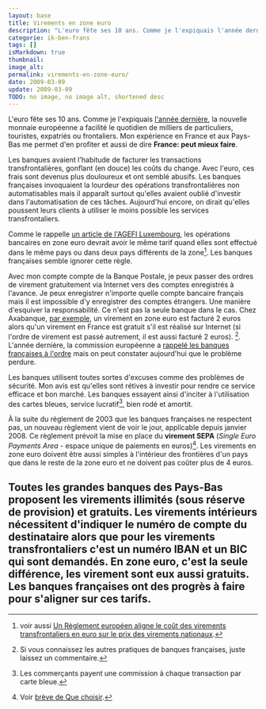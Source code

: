 ```yaml
---
layout: base
title: Virements en zone euro
description: "L'euro fête ses 10 ans. Comme je l'expiquais l'année dernière, la nouvelle monnaie européenne a facilité le quotidien de milliers de particuliers, touriste"
categorie: ik-ben-frans
tags: []
isMarkdown: true
thumbnail: 
image_alt: 
permalink: virements-en-zone-euro/
date: 2009-03-09
update: 2009-03-09
TODO: no image, no image alt, shortened desc
---
```


L'euro fête ses 10 ans. Comme je l'expiquais [l'année dernière](/mon-premier-eurohit-pays-bas), la nouvelle monnaie européenne a facilité le quotidien de milliers de particuliers, touristes, expatriés ou frontaliers. Mon expérience en France et aux Pays-Bas me permet d'en profiter et aussi de dire **France: peut mieux faire**.

Les banques avaient l'habitude de facturer les transactions transfrontalières, gonflant (en douce) les coûts du change. Avec l'euro, ces frais sont devenus plus douloureux et ont semblé abusifs. Les banques françaises invoquaient la lourdeur des opérations transfrontalières non automatisables mais il apparaît surtout qu'elles avaient oublié d'investir dans l'automatisation de ces tâches. Aujourd'hui encore, on dirait qu'elles poussent leurs clients à utiliser le moins possible les services transfrontaliers.

Comme le rappelle [un article de l'AGEFI Luxembourg](http://www.agefi.lu/mensuel/Article.asp?NumArticle=10086), les opérations bancaires en zone euro devrait avoir le même tarif quand elles sont effectué dans le même pays ou dans deux pays différents de la zone[^1]. Les banques françaises semble ignorer cette règle.

Avec mon compte compte de la Banque Postale, je peux passer des ordres de virement gratuitement via Internet vers des comptes enregistrés à l'avance. Je peux enregistrer n'importe quelle compte bancaire français mais il est impossible d'y enregistrer des comptes étrangers. Une manière d'esquiver la responsabilité. Ce n'est pas la seule banque dans le cas. Chez Axabanque, [par exemple](https://www.axabanque.fr/Fichiers_Statiques/Virement_etranger.htm), un virement en zone euro est facturé 2 euros alors qu'un virement en France est gratuit s'il est réalisé sur Internet (si l'ordre de virement est passé autrement, il est aussi facturé 2 euros). [^2]. L'année dernière, la commission européenne a [rappelé les banques françaises à l'ordre](http://www.votreargent.fr/services-bancaires/les-virements-europeens-trop-chers_14715.html) mais on peut constater aujourd'hui que le problème perdure.

Les banques utilisent toutes sortes d'excuses comme des problèmes de sécurité. Mon avis est qu'elles sont rétives à investir pour rendre ce service efficace et bon marché. Les banques essayent ainsi d'inciter à l'utilisation des cartes bleues, service lucratif[^3], bien rodé et amortit. 

À la suite  du règlement de 2003 que les banques françaises ne respectent pas, un nouveau règlement vient de voir le jour, applicable depuis janvier 2008. Ce règlement prévoit la mise en place du **virement SEPA** (*Single Euro Payments Area* - espace unique de paiements en euros)[^4]. Les virements en zone euro doivent être aussi simples à l'intérieur des frontières d'un pays que dans le reste de la zone euro et ne doivent pas coûter plus de 4 euros. 

Toutes les grandes banques des Pays-Bas proposent les virements illimités (sous réserve de provision) et gratuits. Les virements intérieurs nécessitent d'indiquer le numéro de compte du destinataire alors que pour les virements transfrontaliers c'est un numéro IBAN et un BIC qui sont demandés. En zone euro, c'est la seule différence, les virement sont eux aussi gratuits. Les banques françaises ont des progrès à faire pour s'aligner sur ces tarifs.
---
[^1]: voir aussi [Un Règlement européen aligne le coût des virements transfrontaliers en euro sur le prix des virements nationaux](http://europa.eu/rapid/pressReleasesAction.do?reference=IP/03/901&format=HTML&aged=1&language=FR&guiLanguage=en).
[^2]: Si vous connaissez les autres pratiques de banques françaises, juste laissez un commentaire.
[^3]: Les commerçants payent une commission à chaque transaction par carte bleue.
[^4]: Voir [brève de Que choisir](http://www.quechoisir.org/actualites/Moins_chers_et_plus_simples/5FF6EE4F0A7DE654C12573DB0059DA19/cliquer-ici/ACTFIN203.htm).
<!-- post notes:
Comme en Allemagne, les néerlandais ne connaissent pas les chèques, les gens ont l'habitude de faire des virements, ils disposent aujourd'hui de cartes bancaires qui permettent de faire l'équivalent d'un virement électronique dans les commerces équipés de terminaux. C'est gratuit pour le client et le commerçant, c'est pratique et ça s'appelle ''PIN'' parce que la transaction est signé à l'aide d'un code secret (''PIN''). 
!!C'est la faute aux chèques
La vieille tradition française des chèques perdure d'autant que les clients ont parfois du lutter pour maintenir ce service gratuit.  

https://www.axabanque.fr/Fichiers_Statiques/Virement_etranger.htm 
http://www.boursorama.com/banque-en-ligne/compte-bancaire/tarifs.html 
http://www.lesechos.fr/patrimoine/banque/300253639.htm 
http://www.votreargent.fr/services-bancaires/easy-cheque_69833.html 
http://ec.europa.eu/internal_market/payments/crossborder/index_fr.htm
http://europa.eu/rapid/pressReleasesAction.do?reference=IP/08/1506&format=HTML&aged=0&language=FR&guiLanguage=fr
--->
